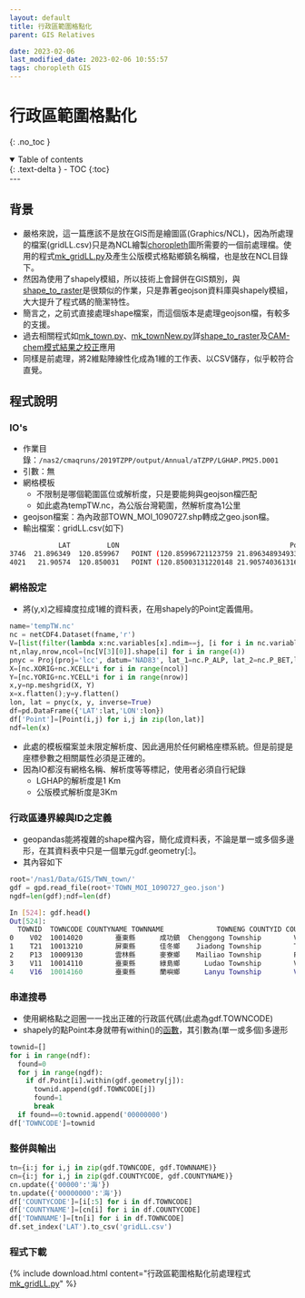 ```yaml
---
layout: default
title: 行政區範圍格點化
parent: GIS Relatives

date: 2023-02-06
last_modified_date: 2023-02-06 10:55:57
tags: choropleth GIS
---
```


# 行政區範圍格點化
{: .no_toc }

<details open markdown="block">
  <summary>
    Table of contents
  </summary>
  {: .text-delta }
- TOC
{:toc}
</details>
---

## 背景

- 嚴格來說，這一篇應該不是放在GIS而是繪圖區(Graphics/NCL)，因為所處理的檔案(gridLL.csv)只是為NCL繪製[choropleth](../Graphics/NCL/choropleth.md)圖所需要的一個前處理檔。使用的程式[mk_gridLL.py][mk_gridLL.py]及產生公版模式格點鄉鎮名稱檔，也是放在NCL目錄下。
- 然因為使用了shapely模組，所以技術上會歸併在GIS類別，與[shape_to_raster](shape_to_raster.md)是很類似的作業，只是靠著geojson資料庫與shapely模組，大大提升了程式碼的簡潔特性。
- 簡言之，之前式直接處理shape檔案，而這個版本是處理geojson檔，有較多的支援。
- 過去相關程式如[mk_town.py][1]、[mk_townNew.py][2]詳[shape_to_raster](shape_to_raster.md)及[CAM-chem模式結果之校正](../../AQana/GAQuality/NCAR_ACOM/2.correct.md)應用
- 同樣是前處理，將2維點陣線性化成為1維的工作表、以CSV儲存，似乎較符合直覺。

## 程式說明

### IO's

- 作業目錄：`/nas2/cmaqruns/2019TZPP/output/Annual/aTZPP/LGHAP.PM25.D001`
- 引數：無
- 網格模板
  - 不限制是哪個範圍區位或解析度，只是要能夠與geojson檔匹配
  - 如此處為tempTW.nc，為公版台灣範圍，然解析度為1公里
- geojson檔案：為內政部TOWN_MOI_1090727.shp轉成之geo.json檔。
- 輸出檔案：gridLL.csv(如下)

```bash
            LAT         LON                                          Point  TOWNCODE COUNTYCODE COUNTYNAME TOWNNAME
3746  21.896349  120.859967   POINT (120.85996721123759 21.89634893493374)  10013040      10013        屏東縣      恆春鎮
4021   21.90574  120.850031   POINT (120.85003131220148 21.90574036131661)  10013040      10013        屏東縣      恆春鎮
```

### 網格設定

- 將(y,x)之經緯度拉成1維的資料表，在用shapely的Point定義備用。

```python
name='tempTW.nc'
nc = netCDF4.Dataset(fname,'r')
V=[list(filter(lambda x:nc.variables[x].ndim==j, [i for i in nc.variables])) for j in [1,2,3,4]]
nt,nlay,nrow,ncol=(nc[V[3][0]].shape[i] for i in range(4))
pnyc = Proj(proj='lcc', datum='NAD83', lat_1=nc.P_ALP, lat_2=nc.P_BET,lat_0=nc.YCENT, lon_0=nc.XCENT, x_0=0, y_0=0.0)
X=[nc.XORIG+nc.XCELL*i for i in range(ncol)]
Y=[nc.YORIG+nc.YCELL*i for i in range(nrow)]
x,y=np.meshgrid(X, Y)
x=x.flatten();y=y.flatten()
lon, lat = pnyc(x, y, inverse=True)
df=pd.DataFrame({'LAT':lat,'LON':lon})
df['Point']=[Point(i,j) for i,j in zip(lon,lat)]
ndf=len(x)
```

- 此處的模板檔案並未限定解析度、因此適用於任何網格座標系統。但是前提是座標參數之相關屬性必須是正確的。
- 因為IO都沒有網格名稱、解析度等等標記，使用者必須自行紀錄
  - LGHAP的解析度是1 Km
  - 公版模式解析度是3Km

### 行政區邊界線與ID之定義

- geopandas能將複雜的shape檔內容，簡化成資料表，不論是單一或多個多邊形，在其資料表中只是一個單元gdf.geometry[:]。
- 其內容如下

```python
root='/nas1/Data/GIS/TWN_town/'
gdf = gpd.read_file(root+'TOWN_MOI_1090727_geo.json')
ngdf=len(gdf);ndf=len(df)
```

```bash
In [524]: gdf.head()
Out[524]:
  TOWNID  TOWNCODE COUNTYNAME TOWNNAME             TOWNENG COUNTYID COUNTYCODE                                           geometry
0    V02  10014020        臺東縣      成功鎮  Chenggong Township        V      10014  POLYGON ((121.40996 23.21351, 121.40988 23.213...
1    T21  10013210        屏東縣      佳冬鄉    Jiadong Township        T      10013  POLYGON ((120.57660 22.45775, 120.57655 22.457...
2    P13  10009130        雲林縣      麥寮鄉    Mailiao Township        P      10009  POLYGON ((120.29898 23.74093, 120.29898 23.741...
3    V11  10014110        臺東縣      綠島鄉      Ludao Township        V      10014  MULTIPOLYGON (((121.49155 22.67746, 121.49171 ...
4    V16  10014160        臺東縣      蘭嶼鄉      Lanyu Township        V      10014  MULTIPOLYGON (((121.61180 21.94290, 121.61236 ...
```

### 串連搜尋

- 使用網格點之迴圈一一找出正確的行政區代碼(此處為gdf.TOWNCODE)
- shapely的點Point本身就帶有within()的[函數](https://automating-gis-processes.github.io/CSC18/lessons/L4/point-in-polygon.html)，其引數為(單一或多個)多邊形

```python
townid=[]
for i in range(ndf):
  found=0
  for j in range(ngdf):
    if df.Point[i].within(gdf.geometry[j]):
      townid.append(gdf.TOWNCODE[j])
      found=1
      break
  if found==0:townid.append('00000000')
df['TOWNCODE']=townid
```

### 整併與輸出

```python
tn={i:j for i,j in zip(gdf.TOWNCODE, gdf.TOWNNAME)}
cn={i:j for i,j in zip(gdf.COUNTYCODE, gdf.COUNTYNAME)}
cn.update({'00000':'海'})
tn.update({'00000000':'海'})
df['COUNTYCODE']=[i[:5] for i in df.TOWNCODE]
df['COUNTYNAME']=[cn[i] for i in df.COUNTYCODE]
df['TOWNNAME']=[tn[i] for i in df.TOWNCODE]
df.set_index('LAT').to_csv('gridLL.csv')
```

### 程式下載

{% include download.html content="行政區範圍格點化前處理程式[mk_gridLL.py][mk_gridLL.py]" %}

[mk_gridLL.py]: https://github.com/sinotec2/Focus-on-Air-Quality/blob/main/utilities/Graphics/NCL/mk_gridLL.py

[1]: https://github.com/sinotec2/Focus-on-Air-Quality/blob/main/AQana/GAQuality/NCAR_ACOM/CAM_pys/mk_town.py "mk_town.py"
[2]: https://github.com/sinotec2/Focus-on-Air-Quality/blob/main/AQana/GAQuality/NCAR_ACOM/CAM_pys/mk_townNew.py "mk_townNew.py"